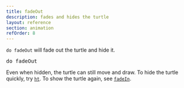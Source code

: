 ```yaml
---
title: fadeOut
description: fades and hides the turtle
layout: reference
section: animation
refOrder: 8
---
```


`do fadeOut` will fade out the turtle and hide it.

<pre data-after='pen red&#13;bk 200' class="jumbo">
do fadeOut
</pre>

Even when hidden, the turtle can still move and
draw.  To hide the turtle quickly, try [`ht`](ht.html).
To show the turtle again, see [`fadeIn`](fadeIn.html).
